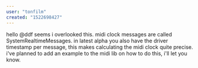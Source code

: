 ```yaml
---
user: "tonfilm"
created: "1522698427"
---
```


hello @ddf seems i overlooked this. midi clock messages are called SystemRealtimeMessages. in latest alpha you also have the driver timestamp per message, this makes calculating the midi clock quite precise. i've planned to add an example to the midi lib on how to do this, i'll let you know.

